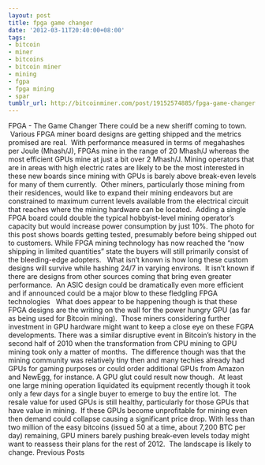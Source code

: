 ```yaml
---
layout: post
title: fpga game changer
date: '2012-03-11T20:40:00+08:00'
tags:
- bitcoin
- miner
- bitcoins
- bitcoin miner
- mining
- fgpa
- fpga mining
- spar
tumblr_url: http://bitcoinminer.com/post/19152574885/fpga-game-changer
---
```

FPGA - The Game Changer
There could be a new sheriff coming to town.  Various FPGA miner board designs are getting shipped and the metrics promised are real.  With performance measured in terms of megahashes per Joule (Mhash/J), FPGAs mine in the range of 20 Mhash/J whereas the most efficient GPUs mine at just a bit over 2 Mhash/J.
Mining operators that are in areas with high electric rates are likely to be the most interested in these new boards since mining with GPUs is barely above break-even levels for many of them currently.  Other miners, particularly those mining from their residences, would like to expand their mining endeavors but are constrained to maximum current levels available from the electrical circuit that reaches where the mining hardware can be located.  Adding a single FPGA board could double the typical hobbyist-level mining operator’s capacity but would increase power consumption by just 10%.
The photo for this post shows boards getting tested, presumably before being shipped out to customers.
While FPGA mining technology has now reached the “now shipping in limited quantities” state the buyers will still primarily consist of the bleeding-edge adopters.   What isn’t known is how long these custom designs will survive while hashing 24/7 in varying environs.  It isn’t known if there are designs from other sources coming that bring even greater performance.  An ASIC design could be dramatically even more efficient and if announced could be a major blow to these fledgling FPGA technologies  
What does appear to be happening though is that these FPGA designs are the writing on the wall for the power hungry GPU (as far as being used for Bitcoin mining).  Those miners considering further investment in GPU hardware might want to keep a close eye on these FGPA developments.
There was a similar disruptive event in Bitcoin’s history in the second half of 2010 when the transformation from CPU mining to GPU mining took only a matter of months.  The difference though was that the mining community was relatively tiny then and many techies already had GPUs for gaming purposes or could order additional GPUs from Amazon and NewEgg, for instance.
A GPU glut could result now though.  At least one large mining operation liquidated its equipment recently though it took only a few days for a single buyer to emerge to buy the entire lot.  The resale value for used GPUs is still healthy, particularly for those GPUs that have value in mining.  If these GPUs become unprofitable for mining even then demand could collapse causing a significant price drop.
With less than two million of the easy bitcoins (issued 50 at a time, about 7,200 BTC per day) remaining, GPU miners barely pushing break-even levels today might want to reassess their plans for the rest of 2012.  The landscape is likely to change.
Previous Posts
